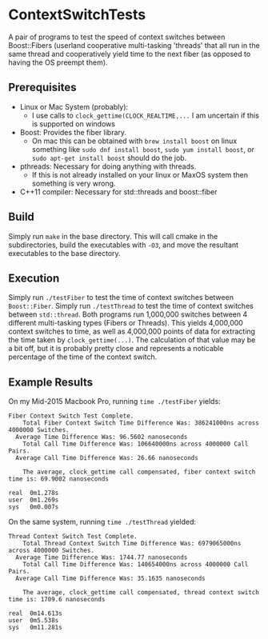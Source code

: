 # ContextSwitchTests

A pair of programs to test the speed of context switches between Boost::Fibers (userland cooperative multi-tasking 'threads' that all run in the same thread and cooperatively yield time to the next fiber (as opposed to having the OS preempt them).

## Prerequisites
 - Linux or Mac System (probably):
   - I use calls to `clock_gettime(CLOCK_REALTIME,...` I am uncertain if this is supported on windows
 - Boost: Provides the fiber library.
   - On mac this can be obtained with `brew install boost` on linux something like `sudo dnf install boost`, `sudo yum install boost`, or `sudo apt-get install boost` should do the job.
 - pthreads: Necessary for doing anything with threads.
   - If this is not already installed on your linux or MaxOS system then something is very wrong.
 - C++11 compiler: Necessary for std::threads and boost::fiber

## Build
Simply run `make` in the base directory. This will call cmake in the subdirectories, build the executables with `-O3`, and move the resultant executables to the base directory.

## Execution
Simply run `./testFiber` to test the time of context switches between `Boost::Fiber`.
Simply run `./testThread` to test the time of context switches between `std::thread`.
Both programs run 1,000,000 switches between 4 different multi-tasking types (Fibers or Threads).
This yields 4,000,000 context switches to time, as well as 4,000,000 points of data for extracting the time taken by `clock_gettime(...)`. The calculation of that value may be a bit off, but it is probably pretty close and represents a noticable percentage of the time of the context switch.
## Example Results
On my Mid-2015 Macbook Pro, running `time ./testFiber` yields:
```
Fiber Context Switch Test Complete.
    Total Fiber Context Switch Time Difference Was: 386241000ns across 4000000 Switches.
  Average Time Difference Was: 96.5602 nanoseconds
    Total Call Time Difference Was: 106640000ns across 4000000 Call Pairs.
  Average Call Time Difference Was: 26.66 nanoseconds

    The average, clock_gettime call compensated, fiber context switch time is: 69.9002 nanoseconds

real  0m1.278s
user  0m1.269s
sys   0m0.007s
```
On the same system, running `time ./testThread` yielded:
```
Thread Context Switch Test Complete.
    Total Thread Context Switch Time Difference Was: 6979065000ns across 4000000 Switches.
  Average Time Difference Was: 1744.77 nanoseconds
    Total Call Time Difference Was: 140654000ns across 4000000 Call Pairs.
  Average Call Time Difference Was: 35.1635 nanoseconds

    The average, clock_gettime call compensated, thread context switch time is: 1709.6 nanoseconds

real  0m14.613s
user  0m5.538s
sys   0m11.281s
```